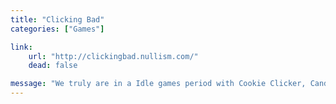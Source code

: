```yaml
---
title: "Clicking Bad"
categories: ["Games"]

link:
    url: "http://clickingbad.nullism.com/"
    dead: false

message: "We truly are in a Idle games period with Cookie Clicker, Candy Box 2 and now this."
---
```

